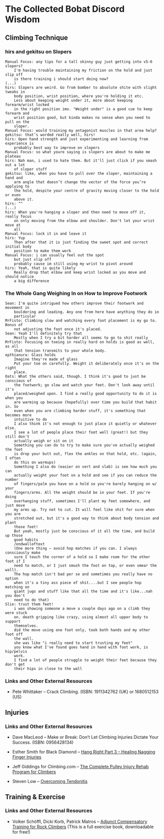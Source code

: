 # The Collected Bobat Discord Wisdom

## Climbing Technique

### hirs and gekitsu on Slopers

```
Manual Focus: any tips for a tall skinny guy just getting into v5-6 slopers?
    I'm having trouble maintaining my friction on the hold and just slip off
    is there training i should start doing now?
(...)
hirs: Slopers are weird. Go from bomber to absolute shite with slight tweaks in
    body position, wrist position, where you're holding it etc.
    Less about keeping weight under it, more about keeping forearm/wrist locked
    in the right position imo. "Weight under" is a good cue to keep forearm and
    wrist position good, but kinda makes no sense when you need to pull on the
    sloper.
Manual Focus: would training my antagonist muscles in that area help?
gekitsu: that’s worded really well, hirs!
hirs: Open hand strength and just experimenting and learning from experience is
    probably best way to improve on slopers
Manual Focus: so what youre saying is slopers are about to make me plateau
hirs: Nah man, i used to hate them. But it'll just click if you smash out a lot
    of sloper stuff
gekitsu: like, when you have to pull over the sloper, maintaining a hand and
    arm angle that doesn’t change the vector of the force you’re applying to
    the hold, despite your centre of gravity moving closer to the hold or even
    above it.
hirs: ^^
(...)
hirs: When you're hanging a sloper and then need to move off it, really focus
    on only moving from the elbow and shoulder. Don't let your wrist move at
    all
Manual Focus: lock it in and leave it
hirs: Yup
    Then after that it is just finding the sweet spot and correct initial body
    position to make them work
Manual Focus: i can usually feel out the spot
    but just slip off
    probably cause im still using my wrist to pivot around
hirs: Yeah, that is quite likely
    Really drop that elbow and keep wrist locked as you move and should notice
    a big difference
```

### The Whole Gang Weighing In on How to Improve Footwork

```
Sean: I'm quite intrigued how others improve their footwork and movement in
    bouldering and leading. Any one from here have anything they do in
    particular
MrFisto: Climbing slow and watching every foot placement is my go to. Bonus of
    not adjusting the foot once it's placed.
Sean: Yeah I'll definitely try that
    Mostly when I try a bit harder all seems to go to shit really
MrFisto: Focusing on toeing in really hard on holds is good as well, as all
    that tension transmits to your whole body.
epthianura: Glass holds
    Imagine they're made of glass
    Put your toe on carefully. Weight it deliberately once it's on the right
    place.
Oats: What the others said, though. I think it's good to just be conscious of
    the footwork; go slow and watch your feet. Don't look away until it's
    placed/weighed upon. I find a really good opportunity to do it is when you
    are warming up because (hopefully) over time you build that habit in. So
    even when you are climbing harder stuff, it's something that becomes more
    intuitive to do
    I also think it's not enough to just place it quietly or whatever else.
    I see a lot of people place their foot well (great!) but they still don't
    actually weigh or sit on it
    Something you can do to try to make sure you've actually weighed the foot
    is drop your butt out, flex the ankles on that hold, etc. (again, I often
    do this on warmups)
    Something I also do (easier on vert and slab) is see how much you can
    actually weight your foot on a hold and see if you can reduce the number
    of fingers/palm you have on a hold so you're barely hanging on w/ your
    fingers/arms. All the weight should be in your feet. If you're doing
    overhanging stuff, sometimes I'll plant my feet somewhere, and just move
    my arms up. Try not to cut. It will feel like shit for sure when you are
    stretched out, but it's a good way to think about body tension and plant
    those feet!
    But yeah, mostly just be conscious of it all the time, and build up those
    good habits
    /endwalloftext
    (One more thing – avoid hop matches if you can. I always consciously make
    sure I touch the corner of a hold so I make room for the other foot if I
    need to match, or I just smush the foot on top, or even smear the wall).
    The hop match isn't bad per se and sometimes you really have no option
    when it's a tiny ass piece of shit....but I see people hop matching on
    giant jugs and stuff like that all the time and it's like...nah you don't
    need to do that)
Slie: trust them feet!
    i was showing someone a move a couple days ago on a climb they were stuck
    on. death gripping like crazy, using almost all upper body to support
    themselves.
    did the move using one foot only, took both hands and my other foot off
    the wall.
    she was like "i really need to start trusting my feet"
    you know what I've found goes hand in hand with foot work, is hip/pelvis
    work.
    I find a lot of people struggle to weight their feet because they don't get
    their hips in close to the wall
```

### Links and Other External Resources

* Pete Whittaker – Crack Climbing. (ISBN: 1911342762 (UK) or 1680512153 (US)

## Injuries

### Links and Other External Resources

* Dave MacLeod – Make or Break: Don’t Let Climbing Injuries Dictate Your Success. (ISBN: 0956428134)

* Esther Smith for Black Diamond – [Hang Right Part 3 – Healing Nagging Finger Injuries](https://www.blackdiamondequipment.com/en_US/esther-smith-nagging-finger-injuries/esther-smith-nagging-finger-injuries.html)
* Jeff Giddings for Climbing.com – [The Complete Pulley Injury Rehab Program for Climbers](https://www.climbing.com/skills/the-complete-pulley-injury-rehab-program-for-climbers/)

* Steven Low – [Overcoming Tendonitis](http://stevenlow.org/overcoming-tendonitis/)

## Training & Exercise

### Links and Other External Resources

* Volker Schöffl, Dicki Korb, Patrick Matros – [Adjunct Compensatory Training for Rock Climbers](https://www.sozialstiftung-bamberg.de/static/act-pdf/index.html) (This is a full exercise book, downloadable for free!)
